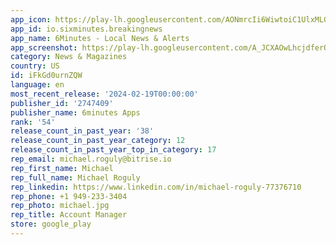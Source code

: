 ```yaml
---
app_icon: https://play-lh.googleusercontent.com/AONmrcIi6WiwtoiC1UlxMLGPOislR_s9MZvtFxkAlauRtXdVQlvfHiNmIAVqKQZkgMA
app_id: io.sixminutes.breakingnews
app_name: 6Minutes - Local News & Alerts
app_screenshot: https://play-lh.googleusercontent.com/A_JCXAOwLhcjdferQsxUbvO6apOR6SDnTlbhw2UNc90fvC6FA46JfikLp8mFP9fjLpU
category: News & Magazines
country: US
id: iFkGd0urnZQW
language: en
most_recent_release: '2024-02-19T00:00:00'
publisher_id: '2747409'
publisher_name: 6minutes Apps
rank: '54'
release_count_in_past_year: '38'
release_count_in_past_year_category: 12
release_count_in_past_year_top_in_category: 17
rep_email: michael.roguly@bitrise.io
rep_first_name: Michael
rep_full_name: Michael Roguly
rep_linkedin: https://www.linkedin.com/in/michael-roguly-77376710
rep_phone: +1 949-233-3404
rep_photo: michael.jpg
rep_title: Account Manager
store: google_play
---
```

